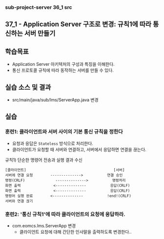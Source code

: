 ### sub-project-server 36_1 src ###

## 37_1 - Application Server 구조로 변경: 규칙1에 따라 통신하는 서버 만들기

## 학습목표

- Application Server 아키텍처의 구성과 특징을 이해한다.
- 통신 프로토콜 규칙에 따라 동작하는 서버를 만들 수 있다.

## 실습 소스 및 결과

- src/main/java/sub/lms/ServerApp.java 변경

## 실습  

### 훈련1: 클라이언트와 서버 사이의 기본 통신 규칙을 정한다

- 요청과 응답은 `Stateless` 방식으로 처리한다. 
- 클라이언트가 요청할 때 서버와 연결하고, 서버에서 응답하면 연결을 끊는다.

규칙1) 단순한 명령어 전송과 실행 결과 수신
```
[클라이언트]                                        [서버]
서버에 연결 요청        -------------->           연결 승인
명령(CRLF)              -------------->           명령처리
화면 출력               <--------------           응답(CRLF)
화면 출력               <--------------           응답(CRLF)
명령어 실행 완료        <--------------           !end!(CRLF)
서버와 연결 끊기
```

### 훈련2: '통신 규칙1'에 따라 클라이언트의 요청에 응답하라.

- com.eomcs.lms.ServerApp 변경
  - 클라이언트 요청에 대해 간단한 인사말을 출력하도록 변경한다.. 







